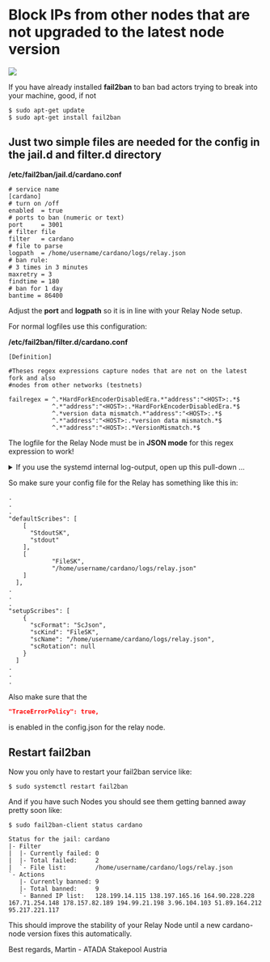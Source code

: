 # Block IPs from other nodes that are not upgraded to the latest node version

<a href="https://github.com/gitmachtl/scripts/tree/master/cardano/mainnet"><img src="https://www.stakepool.at/pics/stakepool_operator_scripts.png" border=0></img></a><br>

If you have already installed **fail2ban** to ban bad actors trying to break into your machine, good, if not

``` console
$ sudo apt-get update
$ sudo apt-get install fail2ban
``` 

## Just two simple files are needed for the config in the jail.d and filter.d directory

**/etc/fail2ban/jail.d/cardano.conf**
``` console
# service name
[cardano]
# turn on /off
enabled  = true
# ports to ban (numeric or text)
port     = 3001
# filter file
filter   = cardano
# file to parse
logpath  = /home/username/cardano/logs/relay.json
# ban rule:
# 3 times in 3 minutes
maxretry = 3
findtime = 180
# ban for 1 day
bantime = 86400
```

Adjust the **port** and **logpath** so it is in line with your Relay Node setup.

For normal logfiles use this configuration:

**/etc/fail2ban/filter.d/cardano.conf**
``` console
[Definition]

#Theses regex expressions capture nodes that are not on the latest fork and also
#nodes from other networks (testnets)

failregex = ^.*HardForkEncoderDisabledEra.*"address":"<HOST>:.*$
            ^.*"address":"<HOST>:.*HardForkEncoderDisabledEra.*$
            ^.*version data mismatch.*"address":"<HOST>:.*$
            ^.*"address":"<HOST>:.*version data mismatch.*$
            ^.*"address":"<HOST>:.*VersionMismatch.*$

```

The logfile for the Relay Node must be in **JSON mode** for this regex expression to work!

<details>
   <summary>If you use the systemd internal log-output, open up this pull-down ...</summary>

**/etc/fail2ban/filter.d/cardano.conf**
``` console
[Definition]

#Theses regex expressions capture nodes that are not on the latest fork and also
#nodes from other networks (testnets)

failregex = ^.*HardForkEncoderDisabledEra.*"address":"<HOST>:.*$
            ^.*"address":"<HOST>:.*HardForkEncoderDisabledEra.*$
            ^.*version data mismatch.*"address":"<HOST>:.*$
            ^.*"address":"<HOST>:.*version data mismatch.*$
            ^.*"address":"<HOST>:.*VersionMismatch.*$

journalmatch = _SYSTEMD_UNIT=<your systemd service name, i.e. cardano-node.service>
```
</details>


So make sure your config file for the Relay has something like this in:
``` console
.
.
.
"defaultScribes": [
    [
      "StdoutSK",
      "stdout"
    ],
    [
            "FileSK",
            "/home/username/cardano/logs/relay.json"
    ]
  ],
.
.
.
"setupScribes": [
    {
      "scFormat": "ScJson",
      "scKind": "FileSK",
      "scName": "/home/username/cardano/logs/relay.json",
      "scRotation": null
    }
  ]
.
.
.
```

Also make sure that the         
```json
"TraceErrorPolicy": true,
```            
is enabled in the config.json for the relay node.
            
            
## Restart fail2ban

Now you only have to restart your fail2ban service like:
``` console
$ sudo systemctl restart fail2ban
```

And if you have such Nodes you should see them getting banned away pretty soon like:
``` console
$ sudo fail2ban-client status cardano

Status for the jail: cardano
|- Filter
|  |- Currently failed: 0
|  |- Total failed:     2
|  `- File list:        /home/username/cardano/logs/relay.json
`- Actions
   |- Currently banned: 9
   |- Total banned:     9
   `- Banned IP list:   128.199.14.115 138.197.165.16 164.90.228.228 167.71.254.148 178.157.82.189 194.99.21.198 3.96.104.103 51.89.164.212 95.217.221.117
```

This should improve the stability of your Relay Node until a new cardano-node version fixes this automatically.

Best regards, Martin - ATADA Stakepool Austria

